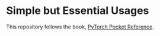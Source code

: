 # Simple but Essential Usages 

This repository follows the book, [PyTorch Pocket Reference](https://github.com/joe-papa/pytorch-book).

